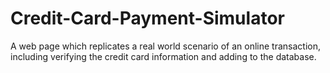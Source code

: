 # Credit-Card-Payment-Simulator
A web page which replicates a real world scenario of an online transaction, including verifying the credit card information and adding to the database.
